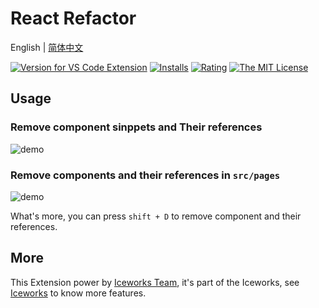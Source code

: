 # React Refactor

English | [简体中文](https://github.com/ice-lab/iceworks/blob/master/extensions/iceworks-refactor/README.zh-CN.md)

[![Version for VS Code Extension](https://vsmarketplacebadge.apphb.com/version-short/iceworks-team.iceworks-refactor.svg?logo=visual-studio-code)](https://marketplace.visualstudio.com/items?itemName=iceworks-team.iceworks-refactor)
[![Installs](https://vsmarketplacebadge.apphb.com/installs-short/iceworks-team.iceworks-refactor.svg)](https://marketplace.visualstudio.com/items?itemName=iceworks-team.iceworks-refactor)
[![Rating](https://vsmarketplacebadge.apphb.com/rating-short/iceworks-team.iceworks-refactor.svg)](https://marketplace.visualstudio.com/items?itemName=iceworks-team.iceworks-refactor)
[![The MIT License](https://img.shields.io/badge/license-MIT-blue.svg)](http://opensource.org/licenses/MIT)

## Usage

### Remove component sinppets and Their references

![demo](https://img.alicdn.com/imgextra/i4/O1CN01WbexAy1lWoTnXP9eV_!!6000000004827-1-tps-1020-762.gif)

### Remove components and their references in `src/pages`

![demo](https://img.alicdn.com/imgextra/i3/O1CN01DTRMWN20NOZWVuGTa_!!6000000006837-1-tps-1020-762.gif)

What's more, you can press `shift + D` to remove component and their references.

## More

This Extension power by [Iceworks Team](https://marketplace.visualstudio.com/publishers/iceworks-team), it's part of the Iceworks, see [Iceworks](https://marketplace.visualstudio.com/items?itemName=iceworks-team.iceworks) to know more features.
